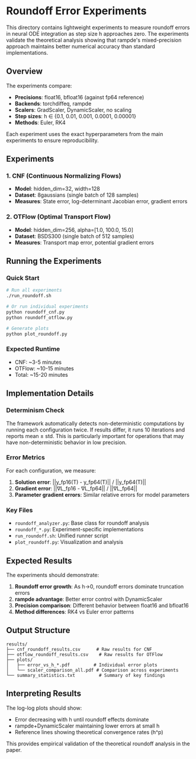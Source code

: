 # Roundoff Error Experiments

This directory contains lightweight experiments to measure roundoff errors in neural ODE integration as step size h approaches zero. The experiments validate the theoretical analysis showing that rampde's mixed-precision approach maintains better numerical accuracy than standard implementations.

## Overview

The experiments compare:
- **Precisions**: float16, bfloat16 (against fp64 reference)
- **Backends**: torchdiffeq, rampde
- **Scalers**: GradScaler, DynamicScaler, no scaling
- **Step sizes**: h ∈ {0.1, 0.01, 0.001, 0.0001, 0.00001}
- **Methods**: Euler, RK4

Each experiment uses the exact hyperparameters from the main experiments to ensure reproducibility.

## Experiments

### 1. CNF (Continuous Normalizing Flows)
- **Model**: hidden_dim=32, width=128
- **Dataset**: 8gaussians (single batch of 128 samples)
- **Measures**: State error, log-determinant Jacobian error, gradient errors

### 2. OTFlow (Optimal Transport Flow)
- **Model**: hidden_dim=256, alpha=[1.0, 100.0, 15.0]
- **Dataset**: BSDS300 (single batch of 512 samples)
- **Measures**: Transport map error, potential gradient errors


## Running the Experiments

### Quick Start

```bash
# Run all experiments
./run_roundoff.sh

# Or run individual experiments
python roundoff_cnf.py
python roundoff_otflow.py

# Generate plots
python plot_roundoff.py
```

### Expected Runtime
- CNF: ~3-5 minutes
- OTFlow: ~10-15 minutes  
- Total: ~15-20 minutes

## Implementation Details

### Determinism Check
The framework automatically detects non-deterministic computations by running each configuration twice. If results differ, it runs 10 iterations and reports mean ± std. This is particularly important for operations that may have non-deterministic behavior in low precision.

### Error Metrics
For each configuration, we measure:
1. **Solution error**: ||y_fp16(T) - y_fp64(T)|| / ||y_fp64(T)||
2. **Gradient error**: ||∇L_fp16 - ∇L_fp64|| / ||∇L_fp64||
3. **Parameter gradient errors**: Similar relative errors for model parameters

### Key Files
- `roundoff_analyzer.py`: Base class for roundoff analysis
- `roundoff_*.py`: Experiment-specific implementations
- `run_roundoff.sh`: Unified runner script
- `plot_roundoff.py`: Visualization and analysis

## Expected Results

The experiments should demonstrate:

1. **Roundoff error growth**: As h→0, roundoff errors dominate truncation errors
2. **rampde advantage**: Better error control with DynamicScaler
3. **Precision comparison**: Different behavior between float16 and bfloat16
4. **Method differences**: RK4 vs Euler error patterns

## Output Structure

```
results/
├── cnf_roundoff_results.csv      # Raw results for CNF
├── otflow_roundoff_results.csv    # Raw results for OTFlow
├── plots/
│   ├── error_vs_h_*.pdf         # Individual error plots
│   └── scaler_comparison_all.pdf # Comparison across experiments
└── summary_statistics.txt         # Summary of key findings
```

## Interpreting Results

The log-log plots should show:
- Error decreasing with h until roundoff effects dominate
- rampde+DynamicScaler maintaining lower errors at small h
- Reference lines showing theoretical convergence rates (h^p)

This provides empirical validation of the theoretical roundoff analysis in the paper.